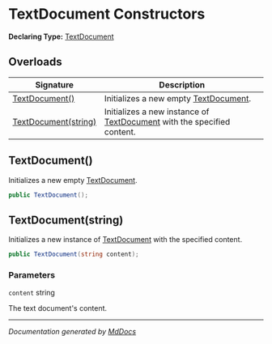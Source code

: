 # TextDocument Constructors

**Declaring Type:** [TextDocument](../index.md)

## Overloads

| Signature                                   | Description                                                                           |
| ------------------------------------------- | ------------------------------------------------------------------------------------- |
| [TextDocument()](#textdocument)             | Initializes a new empty [TextDocument](../index.md).                                  |
| [TextDocument(string)](#textdocumentstring) | Initializes a new instance of [TextDocument](../index.md) with the specified content. |

## TextDocument()

Initializes a new empty [TextDocument](../index.md).

```csharp
public TextDocument();
```

## TextDocument(string)

Initializes a new instance of [TextDocument](../index.md) with the specified content.

```csharp
public TextDocument(string content);
```

### Parameters

`content`  string

The text document's content.

___

*Documentation generated by [MdDocs](https://github.com/ap0llo/mddocs)*
